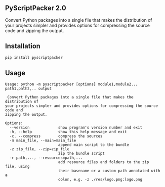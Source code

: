 ## PyScriptPacker 2.0

Convert Python packages into a single file that makes the distribution of your projects simpler and provides options for compressing the source code and zipping the output.

## Installation

```sh
pip install pyscriptpacker
```

## Usage

```
Usage: python -m pyscriptpacker [options] module1,module2,.. path1,path2,.. output

 Convert Python packages into a single file that makes the distribution of
your projects simpler and provides options for compressing the source code and
zipping the output.

Options:
  --version             show program's version number and exit
  -h, --help            show this help message and exit
  -c, --compress        compress the sources
  -m main_file, --main=main_file
                        append main script to the bundle
  -z zip_file, --zip=zip_file
                        zip the bundle script
  -r path,..., --resources=path,...
                        add resource files and folders to the zip file, using
                        their basename or a custom path annotated with a
                        colon, e.g. -z ./res/logo.png:logo.png
```

